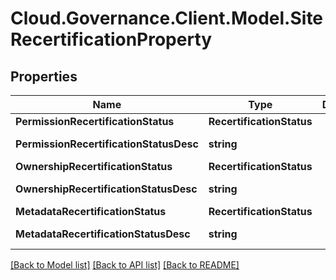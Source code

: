 # Cloud.Governance.Client.Model.SiteRecertificationProperty
## Properties

Name | Type | Description | Notes
------------ | ------------- | ------------- | -------------
**PermissionRecertificationStatus** | **RecertificationStatus** |  | [optional] 
**PermissionRecertificationStatusDesc** | **string** |  | [optional] [readonly] 
**OwnershipRecertificationStatus** | **RecertificationStatus** |  | [optional] 
**OwnershipRecertificationStatusDesc** | **string** |  | [optional] [readonly] 
**MetadataRecertificationStatus** | **RecertificationStatus** |  | [optional] 
**MetadataRecertificationStatusDesc** | **string** |  | [optional] [readonly] 

[[Back to Model list]](../README.md#documentation-for-models) [[Back to API list]](../README.md#documentation-for-api-endpoints) [[Back to README]](../README.md)

